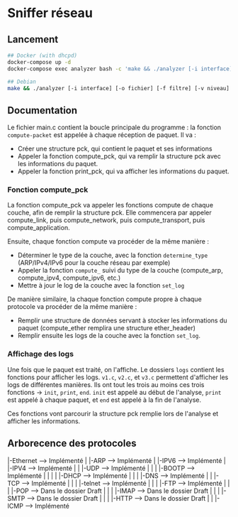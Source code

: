 # Sniffer réseau

## Lancement
```bash
## Docker (with dhcpd)
docker-compose up -d
docker-compose exec analyzer bash -c 'make && ./analyzer [-i interface] [-o fichier] [-f filtre] [-v niveau]'

## Debian
make && ./analyzer [-i interface] [-o fichier] [-f filtre] [-v niveau]
```

## Documentation
Le fichier main.c contient la boucle principale du programme : la fonction `compute-packet` est appelée à chaque réception de paquet.
Il va :
- Créer une structure pck, qui contient le paquet et ses informations
- Appeler la fonction compute_pck, qui va remplir la structure pck avec les informations du paquet.
- Appeler la fonction print_pck, qui va afficher les informations du paquet.

### Fonction compute_pck
La fonction compute_pck va appeler les fonctions compute de chaque couche, afin de remplir la structure pck.
Elle commencera par appeler compute_link, puis compute_network, puis compute_transport, puis compute_application.

Ensuite, chaque fonction compute va procéder de la même manière :
- Déterminer le type de la couche, avec la fonction `determine_type` (ARP/IPv4/IPv6 pour la couche réseau par exemple)
- Appeler la fonction `compute_` suivi du type de la couche (compute_arp, compute_ipv4, compute_ipv6, etc.)
- Mettre à jour le log de la couche avec la fonction `set_log`

De manière similaire, la chaque fonction compute propre à chaque protocole va procéder de la même manière :
- Remplir une structure de données servant à stocker les informations du paquet (compute_ether remplira une structure ether_header)
- Remplir ensuite les logs de la couche avec la fonction `set_log`.

### Affichage des logs
Une fois que le paquet est traité, on l'affiche.
Le dossiers `logs` contient les fonctions pour afficher les logs.
`v1.c`, `v2.c`, et `v3.c` permettent d'afficher les logs de différentes manières.
Ils ont tout les trois au moins ces trois fonctions -> `init`, `print`, `end`.
`init` est appelé au début de l'analyse, `print` est appelé à chaque paquet, et `end` est appelé à la fin de l'analyse.

Ces fonctions vont parcourir la structure pck remplie lors de l'analyse et afficher les informations.


## Arborecence des protocoles

|-Ethernet                  --> Implémenté
| |-ARP                     --> Implémenté
| |-IPV6                    --> Implémenté
| |-IPV4                    --> Implémenté
| | |-UDP                   --> Implémenté
| | | |-BOOTP               --> Implémenté
| | | | |-DHCP              --> Implémenté
| | | |-DNS                 --> Implémenté
| | |-TCP                   --> Implémenté
| | | |-telnet              --> Implémenté
| | | |-FTP                 --> Implémenté
| | | |-POP                 --> Dans le dossier Draft
| | | |-IMAP                --> Dans le dossier Draft
| | | |-SMTP                --> Dans le dossier Draft
| | | |-HTTP                --> Dans le dossier Draft
| | |-ICMP                  --> Implémenté